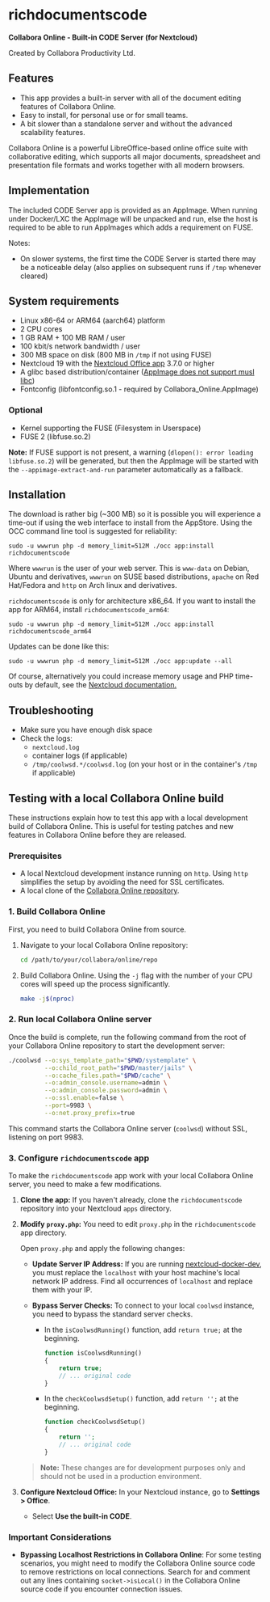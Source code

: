# richdocumentscode

**Collabora Online - Built-in CODE Server (for Nextcloud)**

Created by Collabora Productivity Ltd.

## Features

- This app provides a built-in server with all of the document editing features of Collabora Online.
- Easy to install, for personal use or for small teams.
- A bit slower than a standalone server and without the advanced scalability features.

Collabora Online is a powerful LibreOffice-based online office suite with collaborative editing, which supports all major documents, spreadsheet and presentation file formats and works together with all modern browsers.

## Implementation

The included CODE Server app is provided as an AppImage. When running under Docker/LXC the AppImage
will be unpacked and run, else the host is required to be able to run AppImages which adds a
requirement on FUSE.

Notes:

- On slower systems, the first time the CODE Server is started there may be a noticeable delay (also applies on subsequent runs if `/tmp` whenever cleared)

## System requirements

- Linux x86-64 or ARM64 (aarch64) platform
- 2 CPU cores
- 1 GB RAM + 100 MB RAM / user
- 100 kbit/s network bandwidth / user
- 300 MB space on disk (800 MB in `/tmp` if not using FUSE)
- Nextcloud 19 with the [Nextcloud Office app](https://apps.nextcloud.com/apps/richdocuments) 3.7.0 or higher
- A glibc based distribution/container ([AppImage does not support musl libc](https://github.com/AppImage/AppImageKit/issues/1015))
- Fontconfig (libfontconfig.so.1 - required by Collabora_Online.AppImage)

### Optional

- Kernel supporting the FUSE (Filesystem in Userspace)
- FUSE 2 (libfuse.so.2)

**Note:** If FUSE support is not present, a warning (`dlopen(): error loading libfuse.so.2`) will be generated, but then the AppImage will be started with the `--appimage-extract-and-run` parameter automatically as a fallback.

## Installation

The download is rather big (~300 MB) so it is possible you will experience a time-out if using the web interface to install from the AppStore. Using the OCC command line tool is suggested for reliability:

```
sudo -u wwwrun php -d memory_limit=512M ./occ app:install richdocumentscode
```

Where `wwwrun` is the user of your web server. This is `www-data` on Debian, Ubuntu and derivatives, `wwwrun` on SUSE based distributions, `apache` on Red Hat/Fedora and `http` on Arch linux and derivatives.

`richdocumentscode` is only for architecture x86_64. If you want to install the app for ARM64, install `richdocumentscode_arm64`:

```
sudo -u wwwrun php -d memory_limit=512M ./occ app:install richdocumentscode_arm64
```

Updates can be done like this:

```
sudo -u wwwrun php -d memory_limit=512M ./occ app:update --all
```

Of course, alternatively you could increase memory usage and PHP time-outs by default, see the [Nextcloud documentation.](https://docs.nextcloud.com/server/latest/admin_manual/configuration_files/big_file_upload_configuration.html?highlight=php%20timeout#configuring-your-web-server)

## Troubleshooting

- Make sure you have enough disk space
- Check the logs:
  - `nextcloud.log`
  - container logs (if applicable)
  - `/tmp/coolwsd.*/coolwsd.log` (on your host or in the container's `/tmp` if applicable)

## Testing with a local Collabora Online build

These instructions explain how to test this app with a local development build of Collabora Online. This is useful for testing patches and new features in Collabora Online before they are released.

### Prerequisites

- A local Nextcloud development instance running on `http`. Using `http` simplifies the setup by avoiding the need for SSL certificates.
- A local clone of the [Collabora Online repository](https://github.com/CollaboraOnline/online).

### 1. Build Collabora Online

First, you need to build Collabora Online from source.

1. Navigate to your local Collabora Online repository:

   ```bash
   cd /path/to/your/collabora/online/repo
   ```

2. Build Collabora Online. Using the `-j` flag with the number of your CPU cores will speed up the process significantly.

   ```bash
   make -j$(nproc)
   ```

### 2. Run local Collabora Online server

Once the build is complete, run the following command from the root of your Collabora Online repository to start the development server:

```bash
./coolwsd --o:sys_template_path="$PWD/systemplate" \
          --o:child_root_path="$PWD/master/jails" \
          --o:cache_files.path="$PWD/cache" \
          --o:admin_console.username=admin \
          --o:admin_console.password=admin \
          --o:ssl.enable=false \
          --port=9983 \
          --o:net.proxy_prefix=true
```

This command starts the Collabora Online server (`coolwsd`) without SSL, listening on port 9983.

### 3. Configure `richdocumentscode` app

To make the `richdocumentscode` app work with your local Collabora Online server, you need to make a few modifications.

1. **Clone the app:** If you haven't already, clone the `richdocumentscode` repository into your Nextcloud `apps` directory.

2. **Modify `proxy.php`:** You need to edit `proxy.php` in the `richdocumentscode` app directory.

   Open `proxy.php` and apply the following changes:

   - **Update Server IP Address:** If you are running [nextcloud-docker-dev](https://github.com/juliusknorr/nextcloud-docker-dev), you must replace the `localhost` with your host machine's local network IP address. Find all occurrences of `localhost` and replace them with your IP.

   - **Bypass Server Checks:** To connect to your local `coolwsd` instance, you need to bypass the standard server checks.

     - In the `isCoolwsdRunning()` function, add `return true;` at the beginning.

       ```php
       function isCoolwsdRunning()
       {
           return true;
           // ... original code
       }
       ```

     - In the `checkCoolwsdSetup()` function, add `return '';` at the beginning.

       ```php
       function checkCoolwsdSetup()
       {
           return '';
           // ... original code
       }
       ```

   > **Note:** These changes are for development purposes only and should not be used in a production environment.

3. **Configure Nextcloud Office:** In your Nextcloud instance, go to **Settings > Office**.
   - Select **Use the built-in CODE**.

### Important Considerations

- **Bypassing Localhost Restrictions in Collabora Online**: For some testing scenarios, you might need to modify the Collabora Online source code to remove restrictions on local connections. Search for and comment out any lines containing `socket->isLocal()` in the Collabora Online source code if you encounter connection issues.
